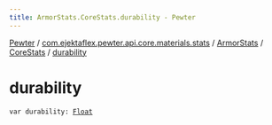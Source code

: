 ```yaml
---
title: ArmorStats.CoreStats.durability - Pewter
---
```


[Pewter](../../../index.html) / [com.ejektaflex.pewter.api.core.materials.stats](../../index.html) / [ArmorStats](../index.html) / [CoreStats](index.html) / [durability](./durability.html)

# durability

`var durability: `[`Float`](https://kotlinlang.org/api/latest/jvm/stdlib/kotlin/-float/index.html)